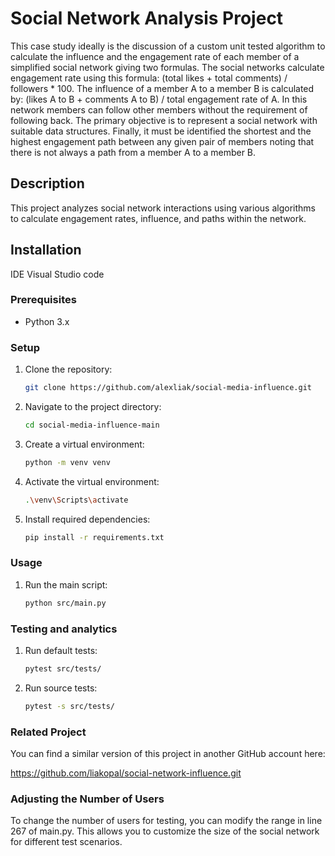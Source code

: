 # Social Network Analysis Project
This case study ideally is the discussion of a custom unit tested algorithm to calculate the influence and the engagement rate of each member of a simplified social network giving two formulas. The social networks calculate engagement rate using this formula: (total likes + total comments) / followers * 100. The influence of a member A to a member B is calculated by: (likes A to B + comments A to B) / total engagement rate of A. In this network members can follow other members without the requirement of following back. The primary objective is to represent a social network with suitable data structures. Finally, it must be identified the shortest and the highest engagement path between any given pair of members noting that there is not always a path from a member A to a member B.  
## Description
This project analyzes social network interactions using various algorithms to calculate engagement rates, influence, and paths within the network.

## Installation
IDE Visual Studio code

### Prerequisites
- Python 3.x

### Setup
1. Clone the repository:
   ```sh
   git clone https://github.com/alexliak/social-media-influence.git
   
2. Navigate to the project directory:
    ```sh
   cd social-media-influence-main
3. Create a virtual environment:
    ```sh
   python -m venv venv
4. Activate the virtual environment:
    ```sh
   .\venv\Scripts\activate
5. Install required dependencies:
    ```sh
   pip install -r requirements.txt

### Usage
1. Run the main script:
    ```sh
   python src/main.py

### Testing and analytics
1. Run default tests:
    ```sh
   pytest src/tests/
2. Run source tests:
    ```sh
   pytest -s src/tests/

### Related Project

You can find a similar version of this project in another GitHub account here:

https://github.com/liakopal/social-network-influence.git

### Adjusting the Number of Users

To change the number of users for testing, you can modify the range in line 267 of main.py. This allows you to customize the size of the social network for different test scenarios.
